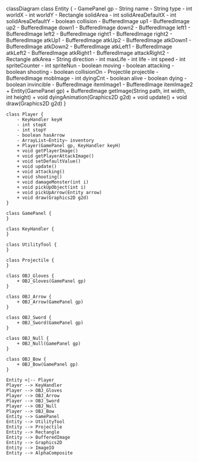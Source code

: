 classDiagram
    class Entity {
        - GamePanel gp
        - String name
        - String type
        - int worldX
        - int worldY
        - Rectangle solidArea
        - int solidAreaDefaultX
        - int solidAreaDefaultY
        - boolean collision
        - BufferedImage up1
        - BufferedImage up2
        - BufferedImage down1
        - BufferedImage down2
        - BufferedImage left1
        - BufferedImage left2
        - BufferedImage right1
        - BufferedImage right2
        - BufferedImage atkUp1
        - BufferedImage atkUp2
        - BufferedImage atkDown1
        - BufferedImage atkDown2
        - BufferedImage atkLeft1
        - BufferedImage atkLeft2
        - BufferedImage atkRight1
        - BufferedImage attackRight2
        - Rectangle atkArea
        - String direction
        - int maxLife
        - int life
        - int speed
        - int spriteCounter
        - int spriteNun
        - boolean moving
        - boolean attacking
        - boolean shooting
        - boolean collisionOn
        - Projectile projectile
        - BufferedImage mobImage
        - int dyingCnt
        - boolean alive
        - boolean dying
        - boolean invincible
        - BufferedImage itemImage1
        - BufferedImage itemImage2
        + Entity(GamePanel gp)
        + BufferedImage getImage(String path, int width, int height)
        + void dyingAnimation(Graphics2D g2d)
        + void update()
        + void draw(Graphics2D g2d)
    }

    class Player {
        - KeyHandler keyH
        - int stopX
        - int stopY
        - boolean hasArrow
        - ArrayList~Entity~ inventory
        + Player(GamePanel gp, KeyHandler keyH)
        + void getPlayerImage()
        + void getPlayerAttackImage()
        + void setDefaultValue()
        + void update()
        + void attacking()
        + void shooting()
        + void damageMonster(int i)
        + void pickUpObject(int i)
        + void pickUpArrow(Entity arrow)
        + void draw(Graphics2D g2d)
    }

    class GamePanel {
    }

    class KeyHandler {
    }

    class UtilityTool {
    }

    class Projectile {
    }

    class OBJ_Gloves {
        + OBJ_Gloves(GamePanel gp)
    }

    class OBJ_Arrow {
        + OBJ_Arrow(GamePanel gp)
    }

    class OBJ_Sword {
        + OBJ_Sword(GamePanel gp)
    }

    class OBJ_Null {
        + OBJ_Null(GamePanel gp)
    }

    class OBJ_Bow {
        + OBJ_Bow(GamePanel gp)
    }

    Entity <|-- Player
    Player --> KeyHandler
    Player --> OBJ_Gloves
    Player --> OBJ_Arrow
    Player --> OBJ_Sword
    Player --> OBJ_Null
    Player --> OBJ_Bow
    Entity --> GamePanel
    Entity --> UtilityTool
    Entity --> Projectile
    Entity --> Rectangle
    Entity --> BufferedImage
    Entity --> Graphics2D
    Entity --> ImageIO
    Entity --> AlphaComposite
